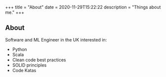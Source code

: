 +++
title = "About"
date = 2020-11-29T15:22:22
description = "Things about me."
+++

## About

Software and ML Engineer in the UK interested in:

* Python
* Scala
* Clean code best practices
* SOLID principles
* Code Katas
